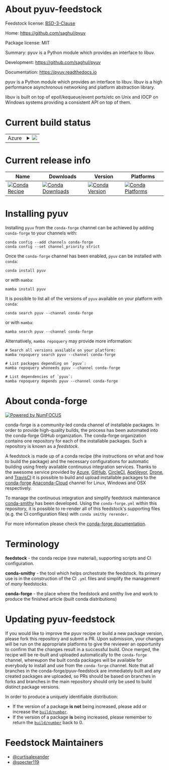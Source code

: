 About pyuv-feedstock
====================

Feedstock license: [BSD-3-Clause](https://github.com/conda-forge/pyuv-feedstock/blob/main/LICENSE.txt)

Home: https://github.com/saghul/pyuv

Package license: MIT

Summary: pyuv is a Python module which provides an interface to libuv.

Development: https://github.com/saghul/pyuv

Documentation: https://pyuv.readthedocs.io

pyuv is a Python module which provides an interface to libuv. libuv is a high performance asynchronous networking and platform abstraction library.

libuv is built on top of epoll/kequeue/event ports/etc on Unix and IOCP on Windows systems providing a consistent API on top of them.


Current build status
====================


<table>
    
  <tr>
    <td>Azure</td>
    <td>
      <details>
        <summary>
          <a href="https://dev.azure.com/conda-forge/feedstock-builds/_build/latest?definitionId=6006&branchName=main">
            <img src="https://dev.azure.com/conda-forge/feedstock-builds/_apis/build/status/pyuv-feedstock?branchName=main">
          </a>
        </summary>
        <table>
          <thead><tr><th>Variant</th><th>Status</th></tr></thead>
          <tbody><tr>
              <td>linux_64_python3.10.____cpython</td>
              <td>
                <a href="https://dev.azure.com/conda-forge/feedstock-builds/_build/latest?definitionId=6006&branchName=main">
                  <img src="https://dev.azure.com/conda-forge/feedstock-builds/_apis/build/status/pyuv-feedstock?branchName=main&jobName=linux&configuration=linux%20linux_64_python3.10.____cpython" alt="variant">
                </a>
              </td>
            </tr><tr>
              <td>linux_64_python3.12.____cpython</td>
              <td>
                <a href="https://dev.azure.com/conda-forge/feedstock-builds/_build/latest?definitionId=6006&branchName=main">
                  <img src="https://dev.azure.com/conda-forge/feedstock-builds/_apis/build/status/pyuv-feedstock?branchName=main&jobName=linux&configuration=linux%20linux_64_python3.12.____cpython" alt="variant">
                </a>
              </td>
            </tr><tr>
              <td>linux_64_python3.8.____cpython</td>
              <td>
                <a href="https://dev.azure.com/conda-forge/feedstock-builds/_build/latest?definitionId=6006&branchName=main">
                  <img src="https://dev.azure.com/conda-forge/feedstock-builds/_apis/build/status/pyuv-feedstock?branchName=main&jobName=linux&configuration=linux%20linux_64_python3.8.____cpython" alt="variant">
                </a>
              </td>
            </tr><tr>
              <td>linux_64_python3.9.____cpython</td>
              <td>
                <a href="https://dev.azure.com/conda-forge/feedstock-builds/_build/latest?definitionId=6006&branchName=main">
                  <img src="https://dev.azure.com/conda-forge/feedstock-builds/_apis/build/status/pyuv-feedstock?branchName=main&jobName=linux&configuration=linux%20linux_64_python3.9.____cpython" alt="variant">
                </a>
              </td>
            </tr><tr>
              <td>osx_64_python3.10.____cpython</td>
              <td>
                <a href="https://dev.azure.com/conda-forge/feedstock-builds/_build/latest?definitionId=6006&branchName=main">
                  <img src="https://dev.azure.com/conda-forge/feedstock-builds/_apis/build/status/pyuv-feedstock?branchName=main&jobName=osx&configuration=osx%20osx_64_python3.10.____cpython" alt="variant">
                </a>
              </td>
            </tr><tr>
              <td>osx_64_python3.12.____cpython</td>
              <td>
                <a href="https://dev.azure.com/conda-forge/feedstock-builds/_build/latest?definitionId=6006&branchName=main">
                  <img src="https://dev.azure.com/conda-forge/feedstock-builds/_apis/build/status/pyuv-feedstock?branchName=main&jobName=osx&configuration=osx%20osx_64_python3.12.____cpython" alt="variant">
                </a>
              </td>
            </tr><tr>
              <td>osx_64_python3.8.____cpython</td>
              <td>
                <a href="https://dev.azure.com/conda-forge/feedstock-builds/_build/latest?definitionId=6006&branchName=main">
                  <img src="https://dev.azure.com/conda-forge/feedstock-builds/_apis/build/status/pyuv-feedstock?branchName=main&jobName=osx&configuration=osx%20osx_64_python3.8.____cpython" alt="variant">
                </a>
              </td>
            </tr><tr>
              <td>osx_64_python3.9.____cpython</td>
              <td>
                <a href="https://dev.azure.com/conda-forge/feedstock-builds/_build/latest?definitionId=6006&branchName=main">
                  <img src="https://dev.azure.com/conda-forge/feedstock-builds/_apis/build/status/pyuv-feedstock?branchName=main&jobName=osx&configuration=osx%20osx_64_python3.9.____cpython" alt="variant">
                </a>
              </td>
            </tr><tr>
              <td>osx_arm64_python3.10.____cpython</td>
              <td>
                <a href="https://dev.azure.com/conda-forge/feedstock-builds/_build/latest?definitionId=6006&branchName=main">
                  <img src="https://dev.azure.com/conda-forge/feedstock-builds/_apis/build/status/pyuv-feedstock?branchName=main&jobName=osx&configuration=osx%20osx_arm64_python3.10.____cpython" alt="variant">
                </a>
              </td>
            </tr><tr>
              <td>osx_arm64_python3.12.____cpython</td>
              <td>
                <a href="https://dev.azure.com/conda-forge/feedstock-builds/_build/latest?definitionId=6006&branchName=main">
                  <img src="https://dev.azure.com/conda-forge/feedstock-builds/_apis/build/status/pyuv-feedstock?branchName=main&jobName=osx&configuration=osx%20osx_arm64_python3.12.____cpython" alt="variant">
                </a>
              </td>
            </tr><tr>
              <td>osx_arm64_python3.8.____cpython</td>
              <td>
                <a href="https://dev.azure.com/conda-forge/feedstock-builds/_build/latest?definitionId=6006&branchName=main">
                  <img src="https://dev.azure.com/conda-forge/feedstock-builds/_apis/build/status/pyuv-feedstock?branchName=main&jobName=osx&configuration=osx%20osx_arm64_python3.8.____cpython" alt="variant">
                </a>
              </td>
            </tr><tr>
              <td>osx_arm64_python3.9.____cpython</td>
              <td>
                <a href="https://dev.azure.com/conda-forge/feedstock-builds/_build/latest?definitionId=6006&branchName=main">
                  <img src="https://dev.azure.com/conda-forge/feedstock-builds/_apis/build/status/pyuv-feedstock?branchName=main&jobName=osx&configuration=osx%20osx_arm64_python3.9.____cpython" alt="variant">
                </a>
              </td>
            </tr><tr>
              <td>win_64_python3.10.____cpython</td>
              <td>
                <a href="https://dev.azure.com/conda-forge/feedstock-builds/_build/latest?definitionId=6006&branchName=main">
                  <img src="https://dev.azure.com/conda-forge/feedstock-builds/_apis/build/status/pyuv-feedstock?branchName=main&jobName=win&configuration=win%20win_64_python3.10.____cpython" alt="variant">
                </a>
              </td>
            </tr><tr>
              <td>win_64_python3.12.____cpython</td>
              <td>
                <a href="https://dev.azure.com/conda-forge/feedstock-builds/_build/latest?definitionId=6006&branchName=main">
                  <img src="https://dev.azure.com/conda-forge/feedstock-builds/_apis/build/status/pyuv-feedstock?branchName=main&jobName=win&configuration=win%20win_64_python3.12.____cpython" alt="variant">
                </a>
              </td>
            </tr><tr>
              <td>win_64_python3.8.____cpython</td>
              <td>
                <a href="https://dev.azure.com/conda-forge/feedstock-builds/_build/latest?definitionId=6006&branchName=main">
                  <img src="https://dev.azure.com/conda-forge/feedstock-builds/_apis/build/status/pyuv-feedstock?branchName=main&jobName=win&configuration=win%20win_64_python3.8.____cpython" alt="variant">
                </a>
              </td>
            </tr><tr>
              <td>win_64_python3.9.____cpython</td>
              <td>
                <a href="https://dev.azure.com/conda-forge/feedstock-builds/_build/latest?definitionId=6006&branchName=main">
                  <img src="https://dev.azure.com/conda-forge/feedstock-builds/_apis/build/status/pyuv-feedstock?branchName=main&jobName=win&configuration=win%20win_64_python3.9.____cpython" alt="variant">
                </a>
              </td>
            </tr>
          </tbody>
        </table>
      </details>
    </td>
  </tr>
</table>

Current release info
====================

| Name | Downloads | Version | Platforms |
| --- | --- | --- | --- |
| [![Conda Recipe](https://img.shields.io/badge/recipe-pyuv-green.svg)](https://anaconda.org/conda-forge/pyuv) | [![Conda Downloads](https://img.shields.io/conda/dn/conda-forge/pyuv.svg)](https://anaconda.org/conda-forge/pyuv) | [![Conda Version](https://img.shields.io/conda/vn/conda-forge/pyuv.svg)](https://anaconda.org/conda-forge/pyuv) | [![Conda Platforms](https://img.shields.io/conda/pn/conda-forge/pyuv.svg)](https://anaconda.org/conda-forge/pyuv) |

Installing pyuv
===============

Installing `pyuv` from the `conda-forge` channel can be achieved by adding `conda-forge` to your channels with:

```
conda config --add channels conda-forge
conda config --set channel_priority strict
```

Once the `conda-forge` channel has been enabled, `pyuv` can be installed with `conda`:

```
conda install pyuv
```

or with `mamba`:

```
mamba install pyuv
```

It is possible to list all of the versions of `pyuv` available on your platform with `conda`:

```
conda search pyuv --channel conda-forge
```

or with `mamba`:

```
mamba search pyuv --channel conda-forge
```

Alternatively, `mamba repoquery` may provide more information:

```
# Search all versions available on your platform:
mamba repoquery search pyuv --channel conda-forge

# List packages depending on `pyuv`:
mamba repoquery whoneeds pyuv --channel conda-forge

# List dependencies of `pyuv`:
mamba repoquery depends pyuv --channel conda-forge
```


About conda-forge
=================

[![Powered by
NumFOCUS](https://img.shields.io/badge/powered%20by-NumFOCUS-orange.svg?style=flat&colorA=E1523D&colorB=007D8A)](https://numfocus.org)

conda-forge is a community-led conda channel of installable packages.
In order to provide high-quality builds, the process has been automated into the
conda-forge GitHub organization. The conda-forge organization contains one repository
for each of the installable packages. Such a repository is known as a *feedstock*.

A feedstock is made up of a conda recipe (the instructions on what and how to build
the package) and the necessary configurations for automatic building using freely
available continuous integration services. Thanks to the awesome service provided by
[Azure](https://azure.microsoft.com/en-us/services/devops/), [GitHub](https://github.com/),
[CircleCI](https://circleci.com/), [AppVeyor](https://www.appveyor.com/),
[Drone](https://cloud.drone.io/welcome), and [TravisCI](https://travis-ci.com/)
it is possible to build and upload installable packages to the
[conda-forge](https://anaconda.org/conda-forge) [Anaconda-Cloud](https://anaconda.org/)
channel for Linux, Windows and OSX respectively.

To manage the continuous integration and simplify feedstock maintenance
[conda-smithy](https://github.com/conda-forge/conda-smithy) has been developed.
Using the ``conda-forge.yml`` within this repository, it is possible to re-render all of
this feedstock's supporting files (e.g. the CI configuration files) with ``conda smithy rerender``.

For more information please check the [conda-forge documentation](https://conda-forge.org/docs/).

Terminology
===========

**feedstock** - the conda recipe (raw material), supporting scripts and CI configuration.

**conda-smithy** - the tool which helps orchestrate the feedstock.
                   Its primary use is in the construction of the CI ``.yml`` files
                   and simplify the management of *many* feedstocks.

**conda-forge** - the place where the feedstock and smithy live and work to
                  produce the finished article (built conda distributions)


Updating pyuv-feedstock
=======================

If you would like to improve the pyuv recipe or build a new
package version, please fork this repository and submit a PR. Upon submission,
your changes will be run on the appropriate platforms to give the reviewer an
opportunity to confirm that the changes result in a successful build. Once
merged, the recipe will be re-built and uploaded automatically to the
`conda-forge` channel, whereupon the built conda packages will be available for
everybody to install and use from the `conda-forge` channel.
Note that all branches in the conda-forge/pyuv-feedstock are
immediately built and any created packages are uploaded, so PRs should be based
on branches in forks and branches in the main repository should only be used to
build distinct package versions.

In order to produce a uniquely identifiable distribution:
 * If the version of a package **is not** being increased, please add or increase
   the [``build/number``](https://docs.conda.io/projects/conda-build/en/latest/resources/define-metadata.html#build-number-and-string).
 * If the version of a package **is** being increased, please remember to return
   the [``build/number``](https://docs.conda.io/projects/conda-build/en/latest/resources/define-metadata.html#build-number-and-string)
   back to 0.

Feedstock Maintainers
=====================

* [@curtisalexander](https://github.com/curtisalexander/)
* [@specter119](https://github.com/specter119/)


